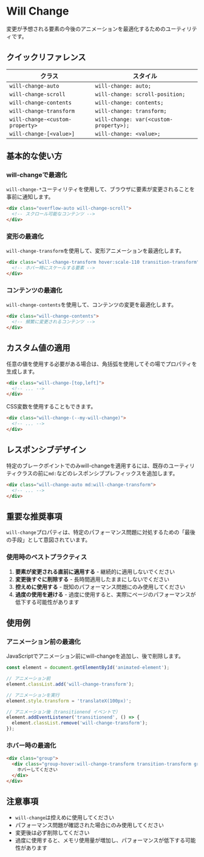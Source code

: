 # Will Change

変更が予想される要素の今後のアニメーションを最適化するためのユーティリティです。

## クイックリファレンス

| クラス | スタイル |
|-------|---------|
| `will-change-auto` | `will-change: auto;` |
| `will-change-scroll` | `will-change: scroll-position;` |
| `will-change-contents` | `will-change: contents;` |
| `will-change-transform` | `will-change: transform;` |
| `will-change-<custom-property>` | `will-change: var(<custom-property>);` |
| `will-change-[<value>]` | `will-change: <value>;` |

## 基本的な使い方

### will-changeで最適化

`will-change-*`ユーティリティを使用して、ブラウザに要素が変更されることを事前に通知します。

```html
<div class="overflow-auto will-change-scroll">
  <!-- スクロール可能なコンテンツ -->
</div>
```

### 変形の最適化

`will-change-transform`を使用して、変形アニメーションを最適化します。

```html
<div class="will-change-transform hover:scale-110 transition-transform">
  <!-- ホバー時にスケールする要素 -->
</div>
```

### コンテンツの最適化

`will-change-contents`を使用して、コンテンツの変更を最適化します。

```html
<div class="will-change-contents">
  <!-- 頻繁に変更されるコンテンツ -->
</div>
```

## カスタム値の適用

任意の値を使用する必要がある場合は、角括弧を使用してその場でプロパティを生成します。

```html
<div class="will-change-[top,left]">
  <!-- ... -->
</div>
```

CSS変数を使用することもできます。

```html
<div class="will-change-(--my-will-change)">
  <!-- ... -->
</div>
```

## レスポンシブデザイン

特定のブレークポイントでのみwill-changeを適用するには、既存のユーティリティクラスの前に`md:`などのレスポンシブプレフィックスを追加します。

```html
<div class="will-change-auto md:will-change-transform">
  <!-- ... -->
</div>
```

## 重要な推奨事項

`will-change`プロパティは、特定のパフォーマンス問題に対処するための「最後の手段」として意図されています。

### 使用時のベストプラクティス

1. **要素が変更される直前に適用する** - 継続的に適用しないでください
2. **変更後すぐに削除する** - 長時間適用したままにしないでください
3. **控えめに使用する** - 既知のパフォーマンス問題にのみ使用してください
4. **過度の使用を避ける** - 過度に使用すると、実際にページのパフォーマンスが低下する可能性があります

## 使用例

### アニメーション前の最適化

JavaScriptでアニメーション前にwill-changeを追加し、後で削除します。

```javascript
const element = document.getElementById('animated-element');

// アニメーション前
element.classList.add('will-change-transform');

// アニメーションを実行
element.style.transform = 'translateX(100px)';

// アニメーション後（transitionend イベントで）
element.addEventListener('transitionend', () => {
  element.classList.remove('will-change-transform');
});
```

### ホバー時の最適化

```html
<div class="group">
  <div class="group-hover:will-change-transform transition-transform group-hover:scale-110">
    ホバーしてください
  </div>
</div>
```

## 注意事項

- `will-change`は控えめに使用してください
- パフォーマンス問題が確認された場合にのみ使用してください
- 変更後は必ず削除してください
- 過度に使用すると、メモリ使用量が増加し、パフォーマンスが低下する可能性があります
